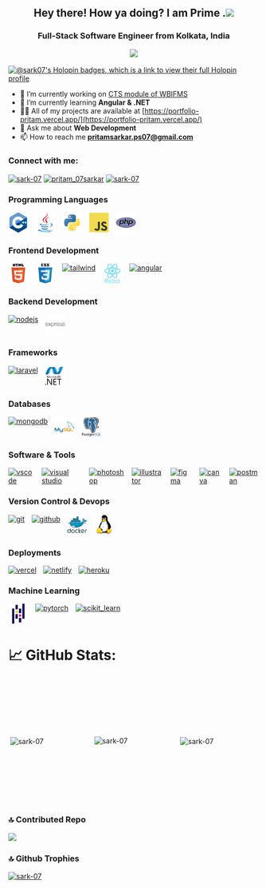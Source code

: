 <h2 align="center"> Hey there! How ya doing? I am Prime .<img src="https://media.giphy.com/media/hvRJCLFzcasrR4ia7z/giphy.gif" width="35"></h2>
<h3 align="center">Full-Stack Software Engineer from Kolkata, India</h3>
<p align="center">
  <a href="https://github.com/DenverCoder1/readme-typing-svg"><img src="https://readme-typing-svg.herokuapp.com?lines=Computer+Science,+AKCSIT+'24;Interested+in+blockchain!;Full-Stack+Web+Developer+!!;AI+ML+Enthusiast;Always+love+to+hear+about+new+ideas!&center=true&width=500&height=50"></a>
</p>

[![@sark07's Holopin badges, which is a link to view their full Holopin profile](https://holopin.me/sark07)](https://holopin.io/@sark07)

- 🔭 I’m currently working on [CTS module of WBIFMS](https://uat.wbifms.gov.in/ifms)
- 🌱 I’m currently learning **Angular & .NET**
- 👨‍💻 All of my projects are available at [https://portfolio-pritam.vercel.app/](https://portfolio-pritam.vercel.app/)
- 💬 Ask me about **Web Development**
- 📫 How to reach me **pritamsarkar.ps07@gmail.com**

<h3 align="left">Connect with me:</h3>
<p align="left">
<a href="https://kaggle.com/sark-07" target="blank"><img align="center" src="https://raw.githubusercontent.com/rahuldkjain/github-profile-readme-generator/master/src/images/icons/Social/kaggle.svg" alt="sark-07" height="30" width="40" /></a>
<a href="https://instagram.com/pritam_07sarkar" target="blank"><img align="center" src="https://raw.githubusercontent.com/rahuldkjain/github-profile-readme-generator/master/src/images/icons/Social/instagram.svg" alt="pritam_07sarkar" height="30" width="40" /></a>
<a href="https://www.leetcode.com/sark-07" target="blank"><img align="center" src="https://raw.githubusercontent.com/rahuldkjain/github-profile-readme-generator/master/src/images/icons/Social/leet-code.svg" alt="sark-07" height="30" width="40" /></a>
</p>

<h3 align="left">Programming Languages</h3>
<div align="left" style="display: flex; gap: 1em;">
<a href="https://www.w3schools.com/cpp/" target="_blank" rel="noreferrer"> <img src="https://raw.githubusercontent.com/devicons/devicon/master/icons/cplusplus/cplusplus-original.svg" alt="cplusplus" width="40" height="40"/> </a>
<a href="https://www.java.com" target="_blank" rel="noreferrer"> <img src="https://raw.githubusercontent.com/devicons/devicon/master/icons/java/java-original.svg" alt="java" width="40" height="40"/> </a>
<a href="https://www.python.org" target="_blank" rel="noreferrer"> <img src="https://raw.githubusercontent.com/devicons/devicon/master/icons/python/python-original.svg" alt="python" width="40" height="40"/> </a>
<a href="https://developer.mozilla.org/en-US/docs/Web/JavaScript" target="_blank" rel="noreferrer"> <img src="https://raw.githubusercontent.com/devicons/devicon/master/icons/javascript/javascript-original.svg" alt="javascript" width="40" height="40"/> </a>
<a href="https://www.php.net" target="_blank" rel="noreferrer"><img src="https://raw.githubusercontent.com/devicons/devicon/master/icons/php/php-original.svg" alt="php" width="40" height="40"/></a>
</div>

<h3 align="left">Frontend Development</h3>
<div align="left" style="display: flex; gap: 1em;">
<a href="https://www.w3.org/html/" target="_blank" rel="noreferrer"> <img src="https://raw.githubusercontent.com/devicons/devicon/master/icons/html5/html5-original-wordmark.svg" alt="html5" width="40" height="40"/> </a>
<a href="https://www.w3schools.com/css/" target="_blank" rel="noreferrer"> <img src="https://raw.githubusercontent.com/devicons/devicon/master/icons/css3/css3-original-wordmark.svg" alt="css3" width="40" height="40"/> </a>
<a href="https://tailwindcss.com/" target="_blank" rel="noreferrer"> <img src="https://www.vectorlogo.zone/logos/tailwindcss/tailwindcss-icon.svg" alt="tailwind" width="40" height="40"/> </a>
<a href="https://reactjs.org/" target="_blank" rel="noreferrer"> <img src="https://raw.githubusercontent.com/devicons/devicon/master/icons/react/react-original-wordmark.svg" alt="react" width="40" height="40"/></a>
<a href="https://angular.io" target="_blank" rel="noreferrer"> <img src="https://angular.io/assets/images/logos/angular/angular.svg" alt="angular" width="40" height="40"/> </a>
</div>

<h3 align="left">Backend Development</h3>
<div align="left" style="display: flex; gap: 1em;">
<a href="https://nodejs.org" target="_blank" rel="noreferrer"> <img src="https://cdn.jsdelivr.net/gh/devicons/devicon@latest/icons/nodejs/nodejs-plain-wordmark.svg" alt="nodejs" width="40" height="40"/> </a> 
<a href="https://expressjs.com" target="_blank" rel="noreferrer"> <img src="https://raw.githubusercontent.com/devicons/devicon/master/icons/express/express-original-wordmark.svg" alt="express" width="40" height="40"/> </a>
</div>

<h3 align="left">Frameworks</h3>
<div align="left" style="display: flex; gap: 1em;">
<a href="https://laravel.com/" target="_blank" rel="noreferrer"> <img src="https://cdn.jsdelivr.net/gh/devicons/devicon@latest/icons/laravel/laravel-original.svg" alt="laravel" width="40" height="40"/> </a>
<a href="https://dotnet.microsoft.com/" target="_blank" rel="noreferrer"> <img src="https://raw.githubusercontent.com/devicons/devicon/master/icons/dot-net/dot-net-original-wordmark.svg" alt="dotnet" width="40" height="40"/> </a>
</div>

<h3 align="left">Databases</h3>
<div align="left" style="display: flex; gap: 1em;">
<a href="https://www.mongodb.com/" target="_blank" rel="noreferrer"> <img src="https://cdn.jsdelivr.net/gh/devicons/devicon@latest/icons/mongodb/mongodb-plain-wordmark.svg" alt="mongodb" width="40" height="40"/> </a>
<a href="https://www.mysql.com/" target="_blank" rel="noreferrer"> <img src="https://raw.githubusercontent.com/devicons/devicon/master/icons/mysql/mysql-original-wordmark.svg" alt="mysql" width="40" height="40"/> </a> 
<a href="https://www.postgresql.org" target="_blank" rel="noreferrer"> <img src="https://raw.githubusercontent.com/devicons/devicon/master/icons/postgresql/postgresql-original-wordmark.svg" alt="postgresql" width="40" height="40"/> </a> 
</div>

<h3 align="left">Software & Tools</h3>
<div align="left" style="display: flex; gap: 1em;">
<a href="" target="_blank" rel="noreferrer"> <img src="https://cdn.jsdelivr.net/gh/devicons/devicon@latest/icons/vscode/vscode-original-wordmark.svg" alt="vscode" width="40" height="40"/> </a>
<a href="https://visualstudio.microsoft.com/" target="_blank" rel="noreferrer"> <img src="https://cdn.jsdelivr.net/gh/devicons/devicon@latest/icons/visualstudio/visualstudio-original.svg" alt="visual studio" width="40" height="40"/> </a>
<a href="https://www.photoshop.com/en" target="_blank" rel="noreferrer"> <img src="https://cdn.jsdelivr.net/gh/devicons/devicon@latest/icons/photoshop/photoshop-original.svg" alt="photoshop" width="40" height="40"/> </a>
<a href="https://www.adobe.com/in/products/illustrator.html" target="_blank" rel="noreferrer"> <img src="https://www.vectorlogo.zone/logos/adobe_illustrator/adobe_illustrator-icon.svg" alt="illustrator" width="40" height="40"/> </a>
<a href="https://www.figma.com/" target="_blank" rel="noreferrer"> <img src="https://www.vectorlogo.zone/logos/figma/figma-icon.svg" alt="figma" width="40" height="40"/> </a>
<a href="https://www.canva.com/" target="_blank" rel="noreferrer"> <img src="https://cdn.jsdelivr.net/gh/devicons/devicon@latest/icons/canva/canva-original.svg" alt="canva" width="40" height="40"/> </a>
<a href="https://postman.com" target="_blank" rel="noreferrer"> <img src="https://www.vectorlogo.zone/logos/getpostman/getpostman-icon.svg" alt="postman" width="40" height="40"/> </a> 
</div>

<h3 align="left">Version Control & Devops</h3>
<div align="left" style="display: flex; gap: 1em;">
<a href="https://git-scm.com/" target="_blank" rel="noreferrer"> <img src="https://www.vectorlogo.zone/logos/git-scm/git-scm-icon.svg" alt="git" width="40" height="40"/> </a> 
<a href="https://github.com/" target="_blank" rel="noreferrer"> <img src="https://cdn.jsdelivr.net/gh/devicons/devicon@latest/icons/github/github-original.svg" alt="github" width="40" height="40"/> </a> 
<a href="https://www.docker.com/" target="_blank" rel="noreferrer"> <img src="https://raw.githubusercontent.com/devicons/devicon/master/icons/docker/docker-original-wordmark.svg" alt="docker" width="40" height="40"/> </a>         <a href="https://www.linux.org/" target="_blank" rel="noreferrer"> <img src="https://raw.githubusercontent.com/devicons/devicon/master/icons/linux/linux-original.svg" alt="linux" width="40" height="40"/> </a> 
</div>

<h3 align="left">Deployments</h3>
<div align="left" style="display: flex; gap: 1em;">
<a href="https://vercel.com/" target="_blank" rel="noreferrer"> <img src="https://cdn.jsdelivr.net/gh/devicons/devicon@latest/icons/vercel/vercel-original-wordmark.svg" alt="vercel" width="40" height="40"/> </a> 
<a href="https://netlify.com/" target="_blank" rel="noreferrer"> <img src="https://cdn.jsdelivr.net/gh/devicons/devicon@latest/icons/netlify/netlify-original-wordmark.svg" alt="netlify" width="40" height="40"/> </a> 
<a href="https://heroku.com" target="_blank" rel="noreferrer"> <img src="https://www.vectorlogo.zone/logos/heroku/heroku-icon.svg" alt="heroku" width="40" height="40"/> </a>
</div>

<h3 align="left">Machine Learning</h3>
<div align="left" style="display: flex; gap: 1em;">
<a href="https://pandas.pydata.org/" target="_blank" rel="noreferrer"> <img src="https://raw.githubusercontent.com/devicons/devicon/2ae2a900d2f041da66e950e4d48052658d850630/icons/pandas/pandas-original.svg" alt="pandas" width="40" height="40"/> </a>    <a href="https://pytorch.org/" target="_blank" rel="noreferrer"> <img src="https://www.vectorlogo.zone/logos/pytorch/pytorch-icon.svg" alt="pytorch" width="40" height="40"/> </a>  <a href="https://scikit-learn.org/" target="_blank" rel="noreferrer"> <img src="https://upload.wikimedia.org/wikipedia/commons/0/05/Scikit_learn_logo_small.svg" alt="scikit_learn" width="40" height="40"/> </a>
</div>

# 📈 GitHub Stats:

<div style="display: flex; gap: 1em; align-items: center; height: 250px;">
<p style="flex: 1;"> <img align="center" style="height: 100%; width: 100%; object-fit: cover;" src="https://github-readme-stats.vercel.app/api?username=sark-07&show_icons=true&locale=en" alt="sark-07" /></p>
<p style="flex: 1;"><img style="height: 100%; width: 100%; object-fit: cover;" align="left" src="https://github-readme-stats.vercel.app/api/top-langs?username=sark-07&show_icons=true&locale=en&layout=compact" alt="sark-07" /></p>
<p style="flex: 1;"><img align="center" style="height: 100%; width: 100%; object-fit: cover;" src="https://github-readme-streak-stats.herokuapp.com/?user=sark-07&" alt="sark-07" /></p>
</div>

### 🔝 Contributed Repo

![](https://github-contributor-stats.vercel.app/api?username=sark-07&limit=5&theme=&combine_all_yearly_contributions=true)

### 🔝 Github Trophies

<p align="left"> <a href="https://github.com/ryo-ma/github-profile-trophy"><img src="https://github-profile-trophy.vercel.app/?username=sark-07" alt="sark-07" /></a> </p>
